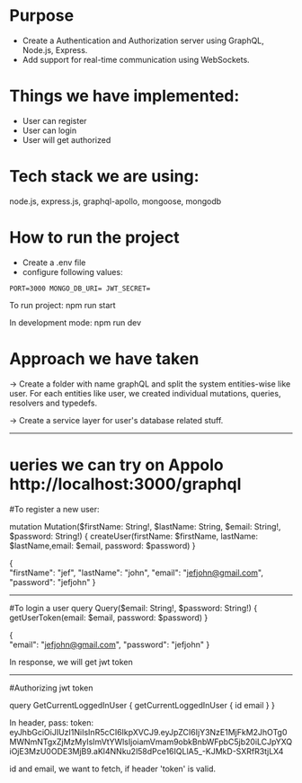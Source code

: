 # Purpose
- Create a Authentication and Authorization server using GraphQL, Node.js, Express.
- Add support for real-time communication using WebSockets.
  

# Things we have implemented:
- User can register
- User can login
- User will get authorized

# Tech stack we are using:
node.js, express.js, graphql-apollo, mongoose, mongodb


# How to run the project
- Create a .env file
- configure following values:

``
PORT=3000
MONGO_DB_URI=
JWT_SECRET=
``

To run project:
    npm run start

In development mode:
    npm run dev


# Approach we have taken

-> Create a folder with name graphQL and  split the system entities-wise like user.
For each entities like user, we created individual mutations, queries, resolvers and typedefs.

-> Create a service layer for user's database related stuff.


---------
# ueries we can try on Appolo http://localhost:3000/graphql

#To register a new user:

mutation Mutation($firstName: String!, $lastName: String, $email: String!, $password: String!) {
  createUser(firstName: $firstName, lastName: $lastName,email: $email, password: $password)
}

{  
  "firstName": "jef",
  "lastName": "john",
  "email": "jefjohn@gmail.com",
  "password": "jefjohn"
}

---
#To login a user
query Query($email: String!, $password: String!) {
  getUserToken(email: $email, password: $password)
}

{  
  "email": "jefjohn@gmail.com",
  "password": "jefjohn"
}

In response, we will get jwt token

-----
#Authorizing jwt token 

query GetCurrentLoggedInUser {
  getCurrentLoggedInUser {
    id
    email
  }
}

In header, pass:
token: eyJhbGciOiJIUzI1NiIsInR5cCI6IkpXVCJ9.eyJpZCI6IjY3NzE1MjFkM2JhOTg0MWNmNTgxZjMzMyIsImVtYWlsIjoiamVmam9obkBnbWFpbC5jb20iLCJpYXQiOjE3MzU0ODE3MjB9.aKl4NNku2l58dPce16IQLlA5_-KJMkD-SXRfR3tjLX4

id and email, we want to fetch, if header 'token' is valid.


